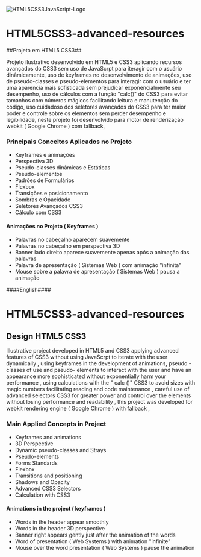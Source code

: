 ![HTML5CSS3JavaScript-Logo](http://renanslopes8.com.br/projetosgit/readme-img/front-end_logo.png)

# HTML5CSS3-advanced-resources #

##Projeto em HTML5 CSS3##

Projeto ilustrativo desenvolvido em HTML5 e CSS3 aplicando recursos avançados do CSS3 sem uso de JavaScrpt para iteragir com o usuário dinâmicamente, uso de keyframes no desenvolvimento de animações, uso de pseudo-classes e pseudo-elementos para interagir com o usuário e ter uma aparencia mais sofisticada sem prejudicar exponencialmente seu desempenho, uso de cálculos com a função "calc()" do CSS3 para evitar tamanhos com números mágicos facilitando leitura e manutenção do código, uso cuidadoso dos seletores avançados do CSS3 para ter maior poder e controle sobre os elementos sem perder desempenho e legibilidade, neste projeto foi desenvolvido para motor de renderização webkit ( Google Chrome ) com fallback,

### Principais Conceitos Aplicados no Projeto ###
 - Keyframes e animações
 - Perspectiva 3D
 - Pseudo-classes dinâmicas e Estáticas
 - Pseudo-elementos
 - Padrões de Formulários
 - Flexbox
 - Transições e posicionamento
 - Sombras e Opacidade
 - Seletores Avançados CSS3
 - Cálculo com CSS3

#### Animações no Projeto ( Keyframes ) ####
 - Palavras no cabeçalho aparecem suavemente
 - Palavras no cabeçalho em perspectiva 3D
 - Banner lado direito aparece suavemente apenas após a animação das palavras
 - Palavra de apresentação ( Sistemas Web ) com animação "infinita" 
 - Mouse sobre a palavra de apresentação ( Sistemas Web ) pausa a animação 

####English####

# HTML5CSS3-advanced-resources #


## Design HTML5 CSS3 ##

Illustrative project developed in HTML5 and CSS3 applying advanced features of CSS3 without using JavaScrpt to iterate with the user dynamically , using keyframes in the development of animations, pseudo -classes of use and pseudo- elements to interact with the user and have an appearance more sophisticated without exponentially harm your performance , using calculations with the " calc ()" CSS3 to avoid sizes with magic numbers facilitating reading and code maintenance , careful use of advanced selectors CSS3 for greater power and control over the elements without losing performance and readability , this project was developed for webkit rendering engine ( Google Chrome ) with fallback ,

### Main Applied Concepts in Project ###
 - Keyframes and animations
 - 3D Perspective
 - Dynamic pseudo-classes and Strays
 - Pseudo-elements
 - Forms Standards
 - Flexbox
 - Transitions and positioning
 - Shadows and Opacity
 - Advanced CSS3 Selectors
 - Calculation with CSS3

#### Animations in the project ( keyframes ) ####
 - Words in the header appear smoothly
 - Words in the header 3D perspective
 - Banner right appears gently just after the animation of the words
 - Word of presentation ( Web Systems ) with animation "infinite"
 - Mouse over the word presentation ( Web Systems ) pause the animation
